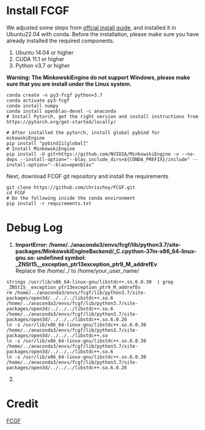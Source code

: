 # Install FCGF
We adjusted some steps from [offcial install guide](https://github.com/chrischoy/FCGF), and installed it in Ubuntu22.04 with conda.
Before the installation, please make sure you have already installed the required components.
1. Ubuntu 14.04 or higher
2. CUDA 11.1 or higher
3. Python v3.7 or higher

**Warning: The MinkowskiEngine do not support Windows, please make sure that you are install under the Linux system.** <br>
```
conda create -n py3-fcgf python=3.7
conda activate py3-fcgf
conda install numpy
conda install openblas-devel -c anaconda
# Install Pytorch, get the right version and install instructions from https://pytorch.org/get-started/locally/

# After installed the pytorch, install global pybind for mikowskiEngine
pip install "pybind11[global]"
# Install MinkowskiEngine
pip install -U git+https://github.com/NVIDIA/MinkowskiEngine -v --no-deps --install-option="--blas_include_dirs=${CONDA_PREFIX}/include" --install-option="--blas=openblas"
```
Next, download FCGF git repository and install the requirements
```
git clone https://github.com/chrischoy/FCGF.git
cd FCGF
# Do the following inside the conda environment
pip install -r requirements.txt
```
# Debug Log
1. **ImportError: /home/../anaconda3/envs/fcgf/lib/python3.7/site-packages/MinkowskiEngineBackend/_C.cpython-37m-x86_64-linux-gnu.so: undefined symbol: _ZNSt15__exception_ptr13exception_ptr9_M_addrefEv** <br>
Replace the /home/../ to /home/your_user_name/
```
strings /usr/lib/x86_64-linux-gnu/libstdc++.so.6.0.30  | grep _ZNSt15__exception_ptr13exception_ptr9_M_addrefEv
rm /home/../anaconda3/envs/fcgf/lib/python3.7/site-packages/open3d/../../../libstdc++.so.6 /home/../anaconda3/envs/fcgf/lib/python3.7/site-packages/open3d/../../../libstdc++.so.6 /home/../anaconda3/envs/fcgf/lib/python3.7/site-packages/open3d/../../../libstdc++.so.6.0.26
ln -s /usr/lib/x86_64-linux-gnu/libstdc++.so.6.0.30 /home/../anaconda3/envs/fcgf/lib/python3.7/site-packages/open3d/../../../libstdc++.so
ln -s /usr/lib/x86_64-linux-gnu/libstdc++.so.6.0.30 /home/../anaconda3/envs/fcgf/lib/python3.7/site-packages/open3d/../../../libstdc++.so.6
ln -s /usr/lib/x86_64-linux-gnu/libstdc++.so.6.0.30 /home/../anaconda3/envs/fcgf/lib/python3.7/site-packages/open3d/../../../libstdc++.so.6.0.26
```
2. 



# Credit
[FCGF](https://github.com/chrischoy/FCGF)
